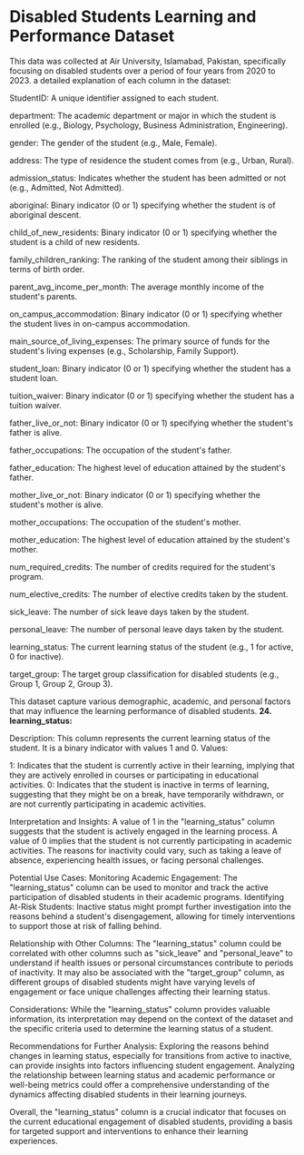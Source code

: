 # Disabled Students Learning and Performance Dataset
This data was collected at Air University, Islamabad, Pakistan, specifically focusing on disabled students over a period of four years from 2020 to 2023.
a detailed explanation of each column in the dataset:

StudentID: A unique identifier assigned to each student.

department: The academic department or major in which the student is enrolled (e.g., Biology, Psychology, Business Administration, Engineering).

gender: The gender of the student (e.g., Male, Female).

address: The type of residence the student comes from (e.g., Urban, Rural).

admission_status: Indicates whether the student has been admitted or not (e.g., Admitted, Not Admitted).

aboriginal: Binary indicator (0 or 1) specifying whether the student is of aboriginal descent.

child_of_new_residents: Binary indicator (0 or 1) specifying whether the student is a child of new residents.

family_children_ranking: The ranking of the student among their siblings in terms of birth order.

parent_avg_income_per_month: The average monthly income of the student's parents.

on_campus_accommodation: Binary indicator (0 or 1) specifying whether the student lives in on-campus accommodation.

main_source_of_living_expenses: The primary source of funds for the student's living expenses (e.g., Scholarship, Family Support).

student_loan: Binary indicator (0 or 1) specifying whether the student has a student loan.

tuition_waiver: Binary indicator (0 or 1) specifying whether the student has a tuition waiver.

father_live_or_not: Binary indicator (0 or 1) specifying whether the student's father is alive.

father_occupations: The occupation of the student's father.

father_education: The highest level of education attained by the student's father.

mother_live_or_not: Binary indicator (0 or 1) specifying whether the student's mother is alive.

mother_occupations: The occupation of the student's mother.

mother_education: The highest level of education attained by the student's mother.

num_required_credits: The number of credits required for the student's program.

num_elective_credits: The number of elective credits taken by the student.

sick_leave: The number of sick leave days taken by the student.

personal_leave: The number of personal leave days taken by the student.

learning_status: The current learning status of the student (e.g., 1 for active, 0 for inactive).

target_group: The target group classification for disabled students (e.g., Group 1, Group 2, Group 3).

This dataset capture various demographic, academic, and personal factors that may influence the learning performance of disabled students. 
**24. learning_status:**

Description: This column represents the current learning status of the student. It is a binary indicator with values 1 and 0.
Values:

1: Indicates that the student is currently active in their learning, implying that they are actively enrolled in courses or participating in educational activities.
0: Indicates that the student is inactive in terms of learning, suggesting that they might be on a break, have temporarily withdrawn, or are not currently participating in academic activities.

Interpretation and Insights:
A value of 1 in the "learning_status" column suggests that the student is actively engaged in the learning process.
A value of 0 implies that the student is not currently participating in academic activities. The reasons for inactivity could vary, such as taking a leave of absence, experiencing health issues, or facing personal challenges.

Potential Use Cases:
Monitoring Academic Engagement: The "learning_status" column can be used to monitor and track the active participation of disabled students in their academic programs.
Identifying At-Risk Students: Inactive status might prompt further investigation into the reasons behind a student's disengagement, allowing for timely interventions to support those at risk of falling behind.

Relationship with Other Columns:
The "learning_status" column could be correlated with other columns such as "sick_leave" and "personal_leave" to understand if health issues or personal circumstances contribute to periods of inactivity.
It may also be associated with the "target_group" column, as different groups of disabled students might have varying levels of engagement or face unique challenges affecting their learning status.

Considerations:
While the "learning_status" column provides valuable information, its interpretation may depend on the context of the dataset and the specific criteria used to determine the learning status of a student.

Recommendations for Further Analysis: 
Exploring the reasons behind changes in learning status, especially for transitions from active to inactive, can provide insights into factors influencing student engagement.
Analyzing the relationship between learning status and academic performance or well-being metrics could offer a comprehensive understanding of the dynamics affecting disabled students in their learning journeys.

Overall, the "learning_status" column is a crucial indicator that focuses on the current educational engagement of disabled students, providing a basis for targeted support 
and interventions to enhance their learning experiences.
